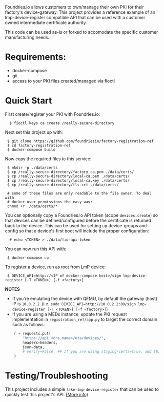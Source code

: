 Foundries.io allows customers to own/manage their own PKI for their factory's
device-gateway. This project provides a reference example of an
lmp-device-register compatible API that can be used with a customer owned
intermediate certificate authority.

This code can be used as-is or forked to accomodate the specific customer
manufacturing needs.

# Requirements:
 * docker-compose
 * git
 * access to your PKI files created/managed via fioctl

# Quick Start

First create/register your PKI with Foundries.io:
~~~
  $ fioctl keys ca create /really-secure-directory
~~~

Next set this project up with:
~~~
 $ git clone https://github.com/foundriesio/factory-registration-ref
 $ cd factory-registration-ref
 $ docker-compose build
~~~

Now copy the required files to this service:
~~~
 $ mkdir -p ./data/certs
 $ cp /really-secure-directory/factory_ca.pem ./data/certs/
 $ cp /really-secure-directory/local-ca.pem ./data/certs/
 $ cp /really-secure-directory/local-ca.key ./data/certs/
 $ cp /really-secure-directory/tls-crt ./data/certs/

 # some of these files are only readable to the file owner. To deal with
 # docker user permissions the easy way:
 chmod +r ./data/certs/*
~~~

You can optionally copy a Foundries.io API token (scope `devices:create`) so
that devices can be defined/configured before the certificate is returned back
to the device. This can be used for setting up device-groups and config so
that a device's first boot will include the proper configuration:
~~~
  # echo <TOKEN> > ./data/fio-api-token
~~~

You can now run this API with:
~~~
 $ docker-compose up
~~~

To register a device, run as root from LmP device:
~~~
 $ DEVICE_API=http://<IP of docker-compose host>/sign lmp-device-register [-T <TOKEN>] [-f <factory>]
~~~

**NOTES** 
- If you're emulating the device with QEMU, by default the gateway (host) IP is `10.0.2.2`.
(i.e. `sudo DEVICE_API=http://10.0.2.2:80/sign lmp-device-register [-T <TOKEN>] [-f <factory>]`)
- If you are using a MEDs instance, update the PKI request implementation in `registration_ref/app.py` to target the correct domain such as follows:
```python
    r = requests.put(
        "https://api.<dns_name>/ota/devices/",
        headers=headers,
        json=data,
        # verify=False  ## If you are using staging-certs=true, add this line to skip SSL verification.
    )
```

# Testing/Troubleshooting
This project includes a simple `fake-lmp-device-register` that can be used
to quickly test this project's API. [(More info)](./contrib/fake-register.md)
